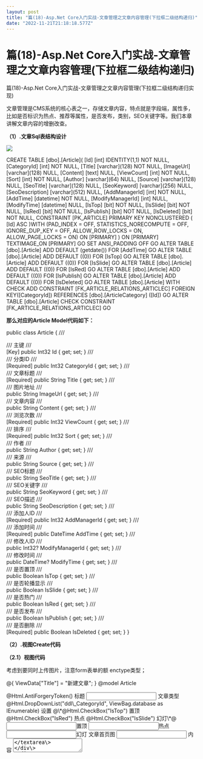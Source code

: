 ```yaml
---
layout: post
title: "篇(18)-Asp.Net Core入门实战-文章管理之文章内容管理(下拉框二级结构递归)"
date: "2022-11-21T21:18:18.577Z"
---
```

篇(18)-Asp.Net Core入门实战-文章管理之文章内容管理(下拉框二级结构递归)
=============================================

篇(18)-Asp.Net Core入门实战-文章管理之文章内容管理(下拉框二级结构递归实现)

文章管理是CMS系统的核心表之一，存储文章内容，特点就是字段端，属性多，比如是否标识为热点、推荐等属性，是否发布，类别，SEO关键字等。我们本章讲解文章内容的增删改查。

**（1）.文章Sql表结构设计**

![](https://img2022.cnblogs.com/blog/39139/202211/39139-20221121150147334-1486688426.jpg)

CREATE TABLE \[dbo\].\[Article\](
\[Id\] \[int\] IDENTITY(1,1) NOT NULL,
\[CategoryId\] \[int\] NOT NULL,
\[Title\] \[varchar\](128) NOT NULL,
\[ImageUrl\] \[varchar\](128) NULL,
\[Content\] \[text\] NULL,
\[ViewCount\] \[int\] NOT NULL,
\[Sort\] \[int\] NOT NULL,
\[Author\] \[varchar\](64) NULL,
\[Source\] \[varchar\](128) NULL,
\[SeoTitle\] \[varchar\](128) NULL,
\[SeoKeyword\] \[varchar\](256) NULL,
\[SeoDescription\] \[varchar\](512) NULL,
\[AddManagerId\] \[int\] NOT NULL,
\[AddTime\] \[datetime\] NOT NULL,
\[ModifyManagerId\] \[int\] NULL,
\[ModifyTime\] \[datetime\] NULL,
\[IsTop\] \[bit\] NOT NULL,
\[IsSlide\] \[bit\] NOT NULL,
\[IsRed\] \[bit\] NOT NULL,
\[IsPublish\] \[bit\] NOT NULL,
\[IsDeleted\] \[bit\] NOT NULL,
CONSTRAINT \[PK\_ARTICLE\] PRIMARY KEY NONCLUSTERED
(
\[Id\] ASC
)WITH (PAD\_INDEX \= OFF, STATISTICS\_NORECOMPUTE \= OFF, IGNORE\_DUP\_KEY \= OFF, ALLOW\_ROW\_LOCKS \= ON, ALLOW\_PAGE\_LOCKS \= ON) ON \[PRIMARY\]
) ON \[PRIMARY\] TEXTIMAGE\_ON \[PRIMARY\]
GO
SET ANSI\_PADDING OFF
GO
ALTER TABLE \[dbo\].\[Article\] ADD DEFAULT (getdate()) FOR \[AddTime\]
GO
ALTER TABLE \[dbo\].\[Article\] ADD DEFAULT ((0)) FOR \[IsTop\]
GO
ALTER TABLE \[dbo\].\[Article\] ADD DEFAULT ((0)) FOR \[IsSlide\]
GO
ALTER TABLE \[dbo\].\[Article\] ADD DEFAULT ((0)) FOR \[IsRed\]
GO
ALTER TABLE \[dbo\].\[Article\] ADD DEFAULT ((0)) FOR \[IsPublish\]
GO
ALTER TABLE \[dbo\].\[Article\] ADD DEFAULT ((0)) FOR \[IsDeleted\]
GO
ALTER TABLE \[dbo\].\[Article\] WITH CHECK ADD CONSTRAINT \[FK\_ARTICLE\_RELATIONS\_ARTICLEC\] FOREIGN KEY(\[CategoryId\])
REFERENCES \[dbo\].\[ArticleCategory\] (\[Id\])
GO
ALTER TABLE \[dbo\].\[Article\] CHECK CONSTRAINT \[FK\_ARTICLE\_RELATIONS\_ARTICLEC\]
GO

**那么对应的Article Model代码如下：**

public class Article
{
/// <summary>
/// 主键
/// </summary>
\[Key\]
public Int32 Id { get; set; }
/// <summary>
/// 分类ID
/// </summary>
\[Required\]
public Int32 CategoryId { get; set; }
/// <summary>
/// 文章标题
/// </summary>
\[Required\]
public String Title { get; set; }
/// <summary>
/// 图片地址
/// </summary>
public String ImageUrl { get; set; }
/// <summary>
/// 文章内容
/// </summary>
public String Content { get; set; }
/// <summary>
/// 浏览次数
/// </summary>
\[Required\]
public Int32 ViewCount { get; set; }
/// <summary>
/// 排序
/// </summary>
\[Required\]
public Int32 Sort { get; set; }
/// <summary>
/// 作者
/// </summary>
public String Author { get; set; }
/// <summary>
/// 来源
/// </summary>
public String Source { get; set; }
/// <summary>
/// SEO标题
/// </summary>
public String SeoTitle { get; set; }
/// <summary>
/// SEO关键字
/// </summary>
public String SeoKeyword { get; set; }
/// <summary>
/// SEO描述
/// </summary>
public String SeoDescription { get; set; }
/// <summary>
/// 添加人ID
/// </summary>
\[Required\]
public Int32 AddManagerId { get; set; }
/// <summary>
/// 添加时间
/// </summary>
\[Required\]
public DateTime AddTime { get; set; }
/// <summary>
/// 修改人ID
/// </summary>
public Int32? ModifyManagerId { get; set; }
/// <summary>
/// 修改时间
/// </summary>
public DateTime? ModifyTime { get; set; }
/// <summary>
/// 是否置顶
/// </summary>
public Boolean IsTop { get; set; }
/// <summary>
/// 是否轮播显示
/// </summary>
public Boolean IsSlide { get; set; }
/// <summary>
/// 是否热门
/// </summary>
public Boolean IsRed { get; set; }
/// <summary>
/// 是否发布
/// </summary>
public Boolean IsPublish { get; set; }
/// <summary>
/// 是否删除
/// </summary>
\[Required\]
public Boolean IsDeleted { get; set; }
}

**（2）.视图Create代码**

**（2.1）视图代码**

考虑到要同时上传图片，注意form表单的额 enctype类型；

@{ ViewData\["Title"\] = "新建文章"; }
@model Article
<form action\="/Article/Create" method\="post" enctype\="multipart/form-data"\>
@Html.AntiForgeryToken()
<div\>
<label asp-for\="Title"\>标题</label\>
<div\>
<input type\="text" asp-for\="Title" name\="Title" placeholder\="请输入标题"\>
</div\>
</div\>
<div\>
<label asp-for\="CategoryId"\>文章类型</label\>
<div\>
@Html.DropDownList("ddl\_CategoryId", ViewBag.database as IEnumerable<SelectListItem\>)
</div\>
</div\>
<div\>
<label\>设置</label\>
<div\>
@\*@Html.CheckBox("IsTop") 置顶
@Html.CheckBox("IsRed") 热点
@Html.CheckBox("IsSlide") 幻灯\*@
<input type\="checkbox" name\="IsTop" asp-for\="IsTop" />置顶
<input type\="checkbox" name\="IsRed" asp-for\="IsRed"/>热点
<input type\="checkbox" name\="IsSlide" asp-for\="IsSlide" />幻灯
</div\>
</div\>
<div\>
<label asp-for\="ImageUrl"\>文章首页图</label\>
<div\>
<input type\="file" asp-for\="ImageUrl" name\="ImageUrl"/>
</div\>
</div\>
<div\>
<label asp-for\="Content"\>内容</label\>
<div\>
<textarea placeholder\="内容" asp-for\="Content" name\="Content" cols\="30" rows\="10"\></textarea\>
</div\>
</div\>
<div\>
<label asp-for\="Sort"\>排序</label\>
<div\>
<input type\="text" placeholder\="排序" asp-for\="Sort" name\="Sort" />
</div\>
</div\>
<div\>
<label asp-for\="ViewCount"\>点击量</label\>
<div\>
<input type\="text" placeholder\="点击量" asp-for\="ViewCount" name\="ViewCount" />
</div\>
</div\>
<div\>
<label asp-for\="IsPublish"\>是否发布</label\>
<div\>
<select asp-for\="IsPublish" name\="IsPublish" class\="IsPublish"\>
<option value\="False"\>否</option\>
<option value\="True" selected\>是</option\>
</select\>
</div\>
</div\>
<div\>
<label asp-for\="Author"\>作者</label\>
<div\>
<input type\="text" asp-for\="Author" name\="Author" placeholder\="作者名"\>
</div\>
</div\>
<div\>
<label asp-for\="Source"\>来源</label\>
<div\>
<input type\="text" asp-for\="Source" name\="Source" placeholder\="文章来源"\>
</div\>
</div\>
<div\>
<label asp-for\="SeoTitle"\>SEO标题</label\>
<div\>
<input type\="text" asp-for\="SeoTitle" name\="SeoTitle" placeholder\="SEO标题"\>
</div\>
</div\>
<div\>
<label asp-for\="SeoKeyword"\>SEO关键词</label\>
<div\>
<input type\="text" asp-for\="SeoKeyword" name\="SeoKeyword" placeholder\="SEO关键词"\>
</div\>
</div\>
<div\>
<label asp-for\="SeoDescription"\>SEO摘要描述</label\>
<div\>
<input type\="text" asp-for\="SeoDescription" name\="SeoDescription" placeholder\="SEO摘要描述"\>
</div\>
</div\>
<div\>
<div\>
<button type\="submit"\>确定</button\>
<button type\="reset"\>重置</button\>
</div\>
</div\>
</form\>

**（2.2）视图中的下拉框的实现方式（递归和循环嵌套）**

![](https://img2022.cnblogs.com/blog/39139/202211/39139-20221121150147334-1206323220.jpg)

我想在添加文章时，实现一个具有二级层次结构的下拉框，如上图所示。所以，在对下拉框进行数据绑定时，就要费点功夫，上个章节讲文章类别管理时，的表结构就一个，分类都存在一张表中，所以要进行递归的获取子菜单或者通过循环嵌套来实现。

**递归的主要核心函数为：**

/// <summary>
/// 递归函数，实现获取子菜单
/// </summary>
/// <param name="lists">递归前的列表</param>
/// <param name="newlists">递归后的新列表</param>
/// <param name="parentId">父Id</param>
/// <returns></returns>
public static List<CategorySelectItemListView> GetChildCategory(List<CategorySelectItemListView> lists, List<CategorySelectItemListView> newlists, int parentId)
{
newlists \= new List<CategorySelectItemListView>();
List<CategorySelectItemListView> tempList = lists.Where(c => c.ParentId == parentId).ToList();
for (int i = 0; i < tempList.Count; i++)
{
CategorySelectItemListView category \= new CategorySelectItemListView();
category.Id \= tempList\[i\].Id;
category.ParentId \= tempList\[i\].ParentId;
category.Title \= tempList\[i\].Title;
category.Children \= GetChildCategory(lists, newlists, category.Id);
newlists.Add(category);
}
return newlists;
}

/// <summary>
/// 循环嵌套，实现获取子菜单
/// </summary>
/// <param name="lists">循环遍历前的列表</param>
/// <returns></returns>
public static List<CategorySelectItemListView> GetChildCategory(List<CategorySelectItemListView> lists)
{
List<CategorySelectItemListView> categorylist = new List<CategorySelectItemListView>();
for (int i = 0; i < lists.Count; i++)
{
if (0 == lists\[i\].ParentId)
categorylist.Add(lists\[i\]);
for (int j = 0; j < lists.Count; j++)
{
if (lists\[j\].ParentId == lists\[i\].Id)
lists\[i\].Children.Add(lists\[j\]);
}
}
return categorylist;
}

然后在Create和Edit的Action中去绑定对应的下拉菜单即可。

注意：List<CategorySelectItemListView> 集合的CategorySelectItemListView，这个是新建的ViewModel对象，用来专门绑定下拉菜单使用，其代码如下：

public class CategorySelectItemListView
{
public int Id { get; set; }
public string Title { get; set; }
public int ParentId { get; set; }
public List<CategorySelectItemListView> Children { get; set; }
public CategorySelectItemListView()
{
Children \= new List<CategorySelectItemListView>();
}

public CategorySelectItemListView(int id,string title,int parentid)
{
this.Id = id;
this.Title = title;
this.ParentId = parentid;
Children \= new List<CategorySelectItemListView>();
}

public CategorySelectItemListView(int id, string title, CategorySelectItemListView parent)
{
this.Id = id;
this.Title = title;
this.ParentId = parent.Id;
Children \= new List<CategorySelectItemListView>();
}

**（3）.视图Edit代码，注解部分的代码可以参考，我尝试用过，也可以达到目的，演练代码最好是用多种方式实现，查看其区别，这样掌握的牢固一些**。

@{ ViewData\["Title"\] = "编辑文章"; }
@model Article
@section Scripts{
<script type\="text/javascript" src\="~/js/jquery-3.6.1.min.js"\></script\>
<script type\="text/javascript"\>
$(document).ready(function () {
$.ajax({
type: "GET",
url: "/ArticleCategory/GetCategory",
data: "{}",
success: function (data) {
console.log(data);
var s \= '<option value="0">请选择</option>';
for (var i \= 0; i < data.length; i++) {
s += '<option value="' + data\[i\].Title + '"+>' + data\[i\].Id + '</option>';
}
$("#ArticleCategory").html(s);
}
});
});
</script\>
}

<form action\="/Article/Edit" method\="post" enctype\="multipart/form-data"\>
@Html.AntiForgeryToken()
<div\>
<label asp-for\="Title"\>标题</label\>
<div\>
<input type\="text" asp-for\="Title" name\="Title" placeholder\="请输入标题"\>
<input type\="hidden" asp-for\="Id" />
</div\>
</div\>
<div\>
<label asp-for\="CategoryId"\>文章类型</label\>
<div\>
@Html.DropDownList("ddl\_CategoryId", ViewBag.database as IEnumerable<SelectListItem\>)
</div\>
</div\>
<div\>
<label\>设置</label\>
<div\>
@\*@Html.CheckBox("IsTop", Model.IsTop,new { value = Model.IsTop}) 置顶
@Html.CheckBox("IsRed", Model.IsRed, new { value = Model.IsRed }) 热点
@Html.CheckBox("IsSlide", Model.IsSlide, new { value = Model.IsSlide }) 幻灯\*@
<input asp-for\="IsTop" />置顶
<input asp-for\="IsRed" />热点
<input asp-for\="IsSlide" />幻灯
@\*<input type\="checkbox" name\="IsTop" @(Html.Raw(@Model.IsTop ? "checked\=\\"checked\\"" : "")) asp-for\="IsTop" />置顶
<input type\="checkbox" name\="IsRed" @(Html.Raw(@Model.IsRed ? "checked\=\\"checked\\"" : "")) asp-for\="IsRed" />热点
<input type\="checkbox" name\="IsSlide" @(Html.Raw(@Model.IsSlide ? "checked\=\\"checked\\"" : "")) asp-for\="IsSlide" />幻灯\*@
@\*<input type\="checkbox" name\="IsTop" asp-for\="IsTop" />置顶
<input type\="checkbox" name\="IsRed" asp-for\="IsRed"/>热点
<input type\="checkbox" name\="IsSlide" asp-for\="IsSlide"/>幻灯\*@
</div\>
</div\>
<div\>
<label asp-for\="ImageUrl"\>文章首页图</label\>
<div\>
<input type\="file" asp-for\="ImageUrl" name\="ImageUrl" />
<label asp-for\="ImageUrl"\>@Model.ImageUrl</label\>
</div\>
</div\>
<div\>
<label asp-for\="Content"\>内容</label\>
<div\>
<textarea placeholder\="内容" asp-for\="Content" name\="Content" cols\="30" rows\="10"\></textarea\>
</div\>
</div\>
<div\>
<label asp-for\="Sort"\>排序</label\>
<div\>
<input type\="text" placeholder\="排序" asp-for\="Sort" name\="Sort" />
</div\>
</div\>
<div\>
<label asp-for\="ViewCount"\>点击量</label\>
<div\>
<input type\="text" placeholder\="点击量" asp-for\="ViewCount" name\="ViewCount" />
</div\>
</div\>
<div\>
<label asp-for\="IsPublish"\>是否发布</label\>
<div\>
<select asp-for\="IsPublish" name\="IsPublish" class\="IsPublish"\>
<option value\="False"\>否</option\>
<option value\="True" selected\>是</option\>
</select\>
</div\>
</div\>
<div\>
<label asp-for\="Author"\>作者</label\>
<div\>
<input type\="text" asp-for\="Author" name\="Author" placeholder\="作者名"\>
</div\>
</div\>
<div\>
<label asp-for\="Source"\>来源</label\>
<div\>
<input type\="text" asp-for\="Source" name\="Source" placeholder\="文章来源"\>
</div\>
</div\>
<div\>
<label asp-for\="SeoTitle"\>SEO标题</label\>
<div\>
<input type\="text" asp-for\="SeoTitle" name\="SeoTitle" placeholder\="SEO标题"\>
</div\>
</div\>
<div\>
<label asp-for\="SeoKeyword"\>SEO关键词</label\>
<div\>
<input type\="text" asp-for\="SeoKeyword" name\="SeoKeyword" placeholder\="SEO关键词"\>
</div\>
</div\>
<div\>
<label asp-for\="SeoDescription"\>SEO摘要描述</label\>
<div\>
<input type\="text" asp-for\="SeoDescription" name\="SeoDescription" placeholder\="SEO摘要描述"\>
</div\>
</div\>
<div\>
<div\>
<button type\="submit"\>确定</button\>
<button type\="reset"\>重置</button\>
</div\>
</div\>
</form\>

**（4）.视图Index列表的代码**

针对列表的显示，又专门编写了ArticeView的这个ViewModel。

![](https://img2022.cnblogs.com/blog/39139/202211/39139-20221121150147472-823072694.jpg)

public class ArticleView
{
public int Id { get; set; }
public int CategoryId { get; set; }
public string CategoryName { get; set; }
public string Title { get; set; }
public int ViewCount { get; set; }
public int Sort { get; set; }
public string Author { get; set; }
public string Source { get; set; }
public int AddManagerId { get; set; }
public DateTime AddTime { get; set; }
}

@using Humanizer;
@using RjWebCms.Db;
@using RjWebCms.Models.Articles;
@model PaginatedList<ArticleView\>
@{
ViewData\["Title"\] = "文章列表";
}
@section Scripts{
<script src\="~/js/jquery-2.1.0.min.js"\></script\>
<script type\="text/javascript"\>
function DelAll() {
var ids \= document.getElementsByName("#chk\_ids");
var arrIds \= "";
var n \= 0;
for (var i \= 0; i < ids.length; i++)
{
if (ids\[i\].checked \== true) {
arrIds += ids\[i\].value + ",";
n++;
}
}
if (n \== 0) {
alert("请选择要删除的信息");
return;
}
arrIds \= arrids.substr(0, arrIds.length \- 1);
//
if (confirm("确定要全部删除选择信息吗")) {
$.ajax({
type: "post",
url: "/Article/DeleteAll",
data: { ids: arrIds },
success: function (data, state) {
alert('删除成功!');
window.location.href \= "";
},

error: function (data, state) {
alert('删除失败');
}
});
}
}
</script\>
}
<div class\="panel panel-default todo-panel"\>
<div class\="panel-heading"\>@ViewData\["Title"\]</div\>
@Html.AntiForgeryToken()
<form asp-action\="Index" method\="get"\>
<table\>
<tr\><td\><a asp-controller\="Article" asp-action\="Create"\>添加</a\></td\></tr\>
<tr\>
<td\>查询关键词:<input type\="text" name\="SearchString" value\="@ViewData\["CurrentFilter"\]" /></td\>
<td\><input type\="submit" value\="查询" /></td\>
<td\><a asp-action\="Index"\>Back</a\></td\>
<td\><a asp-action\="DeleteAll"\>批量删除</a\></td\>
</tr\>
</table\>
</form\>
<table class\="table table-hover"\>
<thead\>
<tr\>
<td\>&#x2714;</td\>
<td\><a asp-action\="Index" asp-route-sortOrder\="@ViewData\["NameSortParm"\]" asp-route-currentFilter\="@ViewData\["CurrentFilter"\]"\>标题</a\></td\>
<td\>类别</td\>
<td\><a asp-action\="Index" asp-route-sortOrder\="@ViewData\["DateSortParm"\]" asp-route-currentFilter\="@ViewData\["CurrentFilter"\]"\>添加时间</a\></td\>
<td\>作者</td\>
<td\>操作</td\>
</tr\>
@foreach (var item in Model)
{
<tr\>
<td\><input type\="checkbox" class\="done-checkbox" name\="chk\_ids" value\="@item.Id"\></td\>
<td\>@item.Title</td\>
<td\>@item.CategoryName</td\>
<td\>@item.AddTime</td\>
<td\>@item.Author</td\>
<td\>
<a asp-action\="Details" asp-route-id\="@item.Id"\>Details</a\>
<a asp-action\="Edit" asp-route-id\="@item.Id"\>Edit</a\>
<a asp-action\="Delete" asp-route-id\="@item.Id"\>Delete</a\>
</td\>
</tr\>
}
</thead\>
</table\>
@{
var prevDisabled = !Model.HasPreviousPage ? "disabled" : "";
var nextDisabled = !Model.HasNextPage ? "disabled" : ""; ;
}

<a asp-action\="Index"
asp-route-sortOrder\="@ViewData\["CurrentSort"\]"
asp-route-pageNumber\="@(Model.PageIndex - 1)"
asp-route-currentFilter\="@ViewData\["CurrentFilter"\]"
class\="btn btn-default @prevDisabled"\>
上一页
</a\>
<a asp-action\="Index"
asp-route-sortOrder\="@ViewData\["CurrentSort"\]"
asp-route-pageNumber\="@(Model.PageIndex + 1)"
asp-route-currentFilter\="@ViewData\["CurrentFilter"\]"
class\="btn btn-default @nextDisabled"\>
下一页
</a\>
<div class\="panel-footer add-item-form"\>
<!--TODO: Add item form \-->
</div\>
</div\>

**（5）.Controller部分的全部代码，注意看代码注释**

public class ArticleController : Controller
    {
        private readonly IHostEnvironment \_hostEnvironment;
        private readonly IArticleService \_articleService;
        private readonly IArticleCategoryService \_articleCategoryService;
        private readonly AppDbContext \_appDbContext;
        public ArticleController(IArticleService articleService, IArticleCategoryService articleCategoryService,AppDbContext appDbContext,IHostEnvironment hostEnvironment)
        {
            \_hostEnvironment \= hostEnvironment;
            \_appDbContext \= appDbContext;
            \_articleService \= articleService;
            \_articleCategoryService \= articleCategoryService;
        }

        public async Task<IActionResult> Index(string sortOrder, string currentFilter, string searchString, int? pageNumber)
        {
            ViewData\["CurrentSort"\] = sortOrder;
            ViewData\["NameSortParm"\] = String.IsNullOrEmpty(sortOrder) ? "name\_desc" : "";
            ViewData\["DateSortParm"\] = sortOrder == "Date" ? "date\_desc" : "Date";

            if (searchString != null)
            {
                pageNumber \= 1;
            }
            else
            {
                searchString \= currentFilter;
            }
            ViewData\["CurrentFilter"\] = searchString;
            var article = from s in \_appDbContext.Article
                          join p in \_appDbContext.ArticleCategory on s.CategoryId equals p.Id
                          select new ArticleView { 
                            Id \= s.Id,
                            CategoryId \= s.CategoryId,
                            CategoryName \= p.Title,
                            Title \= s.Title,
                            Sort \= s.Sort,
                            AddManagerId \= s.AddManagerId,
                            AddTime \= s.AddTime,
                            Author \= s.Author,
                            Source \= s.Source,
                            ViewCount \= s.ViewCount,
                          };
            if (!string.IsNullOrEmpty(searchString))
            {
                article \= article.Where(s => s.Title.Contains(searchString));
            }
            switch (sortOrder)
            {
                case "name\_desc":
                    article \= article.OrderByDescending(s => s.Title) ;
                    break;
                case "Date":
                    article \= article.OrderBy(s => s.AddTime);
                    break;
                case "date\_desc":
                    article \= article.OrderByDescending(s => s.AddTime);
                    break;
                default:
                    article \= article.OrderBy(s => s.Title);
                    break;
            }
            int pageSize = 4;
            return View(await PaginatedList<ArticleView>.CreateAsync(article.AsNoTracking(), pageNumber ?? 1, pageSize));
        }


        \[HttpGet\]
        public async Task<IActionResult> CreateAsync()
        {
            #region 绑定类别下拉框
            var categories = await \_articleCategoryService.GetArticleCategory();//列出文章类别字典
            var categoryItems = new List<SelectListItem>()
            {
                new SelectListItem(){ Value="0",Text="全部",Selected=true}
            };
            //全部列出并转成DropDownList对象
            List<CategorySelectItemListView> list = new List<CategorySelectItemListView>();
            foreach (var category in categories)
            {
                list.Add(new CategorySelectItemListView { 
                    Id\=category.Id,
                    Title \= category.Title,
                    ParentId \= category.ParentId
                });
            }

            #region 循环嵌套调用
            //List<CategorySelectItemListView> list1 = GetChildCategory(list);
            //foreach (var li in list1)
            //{
            //    categoryItems.Add(new SelectListItem { Value = li.Id.ToString(), Text = li.Title });
            //    if (li.Children.Count > 0)
            //    { 
            //        foreach(var t in li.Children)
            //            categoryItems.Add(new SelectListItem { Value = t.Id.ToString(),Text= "|-" + t.Title });
            //    }
            //}
            #endregion

            #region  递归调用
            List<CategorySelectItemListView> list1 = GetChildCategory(list, new List<CategorySelectItemListView>(), 0);
            foreach (var li in list1)
            {
                categoryItems.Add(new SelectListItem { Value = li.Id.ToString(), Text = li.Title });
                if (li.Children.Count > 0)
                {
                    foreach (var t in li.Children)
                        categoryItems.Add(new SelectListItem { Value = t.Id.ToString(), Text = "  |-" + t.Title });
                }
            }
            #endregion

            ViewBag.database \= categoryItems;
            #endregion
            return View();
        }

        \[HttpPost\]
        \[ValidateAntiForgeryToken\]
        public async Task<IActionResult> CreateAsync(Article article,\[FromForm\]IFormCollection fromData)
        {
            //去掉对字段IsSystem的验证,IsSystem在数据库是bool类型,而前端是0和1，ModelState的验证总是报false，所以去掉对其验证
            //ModelState.Remove("IsSystem");//在View端已经解决了了bool类型，那么此行代码可以不用
            #region 下拉菜单
            string strCategoryId = Request.Form\["ddl\_CategoryId"\];
            if (!string.IsNullOrEmpty(strCategoryId))
                article.CategoryId \= int.Parse(strCategoryId);
            else
                article.CategoryId \= 0;
            #endregion

            #region 复选框
            article.IsTop \= fromData\["IsTop"\] != "false";//使用FormCollection时，可以这样
            article.IsRed = fromData\["IsRed"\] != "false";
            article.IsSlide \= fromData\["IsSlide"\] != "false";
            //也可以这样取值，但要注意View内的写法
            //if (!string.IsNullOrEmpty(fromData\["IsTop"\]))
            //    article.IsTop = true;
            //else
            //    article.IsTop = false;
            #endregion

            #region 上传文件
            IFormFileCollection files \= fromData.Files;
           foreach(var formFile in files)
            {
                //var fileName = ContentDispositionHeaderValue.Parse(file.ContentDisposition).FileName.Trim('"');
                string webContentPath = \_hostEnvironment.ContentRootPath;
                var fileExt = formFile.FileName.Substring(formFile.FileName.LastIndexOf('.'));//文件扩展名
                var fileNew = DateTime.Now.ToString("yyyyMMddHHmmss") + fileExt; //给文件重新命名
                
                //string upLoadPath = webContentPath + $@"\\{fileName}";
                string upLoadPath = webContentPath + $@"\\UpFiles";
                var fileUrl = upLoadPath + $@"\\{fileNew}";

                if (formFile.Length > 0)
                {
                    using (var stream = new FileStream(fileUrl,FileMode.Create))
                    {
                        await formFile.CopyToAsync(stream);
                    }
                }
                article.ImageUrl \= "../UpFiles/" + fileNew;


            }       
            #endregion 

            if (ModelState.IsValid)
            {
                var successful = await \_articleService.AddArticleAysnc(article);
                if (successful)
                    return RedirectToAction("Index");
                else
                    return BadRequest("失败");
            }
            return View(article);
        }


        \[HttpGet\]
        public async Task<IActionResult> Edit(int id)
        {

            if (string.IsNullOrEmpty(id.ToString()))
                return NotFound();

            var article = await \_articleService.FindArticleAsync(id);
            if (article == null)
                return NotFound();

            #region 绑定角色下拉框
            var categories = await \_articleCategoryService.GetArticleCategory();//列出文章类别字典
            var categoryItems = new List<SelectListItem>()
            {
                new SelectListItem(){ Value="0",Text="全部",Selected=true}
            };
            //全部列出并转成DropDownList对象
            List<CategorySelectItemListView> list = new List<CategorySelectItemListView>();
            foreach (var category in categories)
            {
                list.Add(new CategorySelectItemListView
                {
                    Id \= category.Id,
                    Title \= category.Title,
                    ParentId \= category.ParentId
                });
            }
            #region  递归调用
            List<CategorySelectItemListView> list1 = GetChildCategory(list, new List<CategorySelectItemListView>(), 0);
            foreach (var li in list1)
            {
                categoryItems.Add(new SelectListItem { Value = li.Id.ToString(), Text = li.Title });
                if (li.Children.Count > 0)
                {
                    foreach (var t in li.Children)
                        categoryItems.Add(new SelectListItem { Value = t.Id.ToString(), Text = "  |-" + t.Title });
                }
            }
            #endregion

            #region 遍历并选中
            foreach (SelectListItem item in categoryItems)
            {
                if (item.Value == article.CategoryId.ToString())
                    item.Selected \= true;
            }
            #endregion ViewBag.database \= categoryItems;
            #endregion

            return View(article);
        }

        \[HttpPost\]
        \[ValidateAntiForgeryToken\]
        public async Task<IActionResult> Edit(int id, \[FromForm\]Article article)
        {
            if (id != article.Id)
            {
                return NotFound();
            }
            #region 下拉菜单
            string strCategoryId = Request.Form\["ddl\_CategoryId"\];
            if (!string.IsNullOrEmpty(strCategoryId))
                article.CategoryId \= int.Parse(strCategoryId);
            else
                article.CategoryId \= 0;
            #endregion
            #region 复选框
            if (Request.Form\["IsTop"\].Contains("true"))
                article.IsTop \= true;
            else
                article.IsTop \= false;
            if (Request.Form\["IsRed"\].Contains("true"))
                article.IsRed \= true;
            else
                article.IsRed \= false;
            if (Request.Form\["IsSlide"\].Contains("true"))
                article.IsSlide \= true;
            else
                article.IsSlide \= false;
            #endregion 
            //ModelState.Remove("IsTop");
            //ModelState.Remove("IsRed");
            //ModelState.Remove("IsSlide");
            if (ModelState.IsValid)
            {
                try
                {
                    var result = await \_articleService.UpdateArticleAsync(id, article);
                    //跳转
                    if (result)
                        return RedirectToAction("Index");
                    else
                        return BadRequest("编辑失败");
                }
                catch (Exception ex)
                {
                    return BadRequest("编辑失败");
                }
            }
            else
            {
                return BadRequest("数据输入有误！");
            }
        }

        /// <summary>
        /// 递归函数，实现获取子菜单
        /// </summary>
        /// <param name="lists">递归前的列表</param>
        /// <param name="newlists">递归后的新列表</param>
        /// <param name="parentId">父Id</param>
        /// <returns></returns>
        public static List<CategorySelectItemListView> GetChildCategory(List<CategorySelectItemListView> lists, List<CategorySelectItemListView> newlists, int parentId)
        {
            newlists \= new List<CategorySelectItemListView>();
            List<CategorySelectItemListView> tempList = lists.Where(c => c.ParentId == parentId).ToList();
            for (int i = 0; i < tempList.Count; i++)
            {
                CategorySelectItemListView category \= new CategorySelectItemListView();
                category.Id \= tempList\[i\].Id;
                category.ParentId \= tempList\[i\].ParentId;
                category.Title \= tempList\[i\].Title;
                category.Children \= GetChildCategory(lists, newlists, category.Id);
                newlists.Add(category);
            }
            return newlists;
        }

        /// <summary>
        /// 循环嵌套，实现获取子菜单
        /// </summary>
        /// <param name="lists">循环遍历前的列表</param>
        /// <returns></returns>
        public static List<CategorySelectItemListView> GetChildCategory(List<CategorySelectItemListView> lists)
        {
            List<CategorySelectItemListView> categorylist = new List<CategorySelectItemListView>();
            for (int i = 0; i < lists.Count; i++)
            {
                if (0 == lists\[i\].ParentId)
                    categorylist.Add(lists\[i\]);

                for (int j = 0; j < lists.Count; j++)
                {
                    if (lists\[j\].ParentId == lists\[i\].Id)
                        lists\[i\].Children.Add(lists\[j\]);
                }
            }
            return categorylist;
        }


    }

（6）.Service应用层代码

![](https://img2022.cnblogs.com/blog/39139/202211/39139-20221121150147333-734536496.jpg)

    public class ArticleService : IArticleService
    {
        private readonly AppDbContext \_appDbContext;
        public ArticleService(AppDbContext appDbContext)
        {
            \_appDbContext \= appDbContext;
        }
        /// <summary>
        /// 添加文章
        /// </summary>
        /// <param name="article"></param>
        /// <returns></returns>
        public async Task<bool\> AddArticleAysnc(Article article)
        {
            article.IsDeleted \= false;
            article.AddManagerId \= 1;//用户id
            article.AddTime = DateTime.Now;
            article.IsPublish \= true;
            await \_appDbContext.Article.AddAsync(article);
            var result = await \_appDbContext.SaveChangesAsync();
            return result == 1;
        }

        /// <summary>
        /// 删除文章
        /// </summary>
        /// <param name="Id"></param>
        /// <returns></returns>
        public async Task<bool\> DeleteArticleAsync(int Id)
        {
            var article = await \_appDbContext.Article.FirstOrDefaultAsync(x => x.Id == Id);
            if (article != null)
            {
                \_appDbContext.Article.Remove(article);
            }
            var result = await \_appDbContext.SaveChangesAsync();
            return result == 1; //注意(result==1 如果等式成立，则返回true，说明删除成功)
        }

        /// <summary>
        /// 按Id查询文章
        /// </summary>
        /// <param name="Id"></param>
        /// <returns></returns>
        public async Task<Article> FindArticleAsync(int Id)
        {
            var item = await \_appDbContext.Article.Where(x => x.Id == Id).FirstOrDefaultAsync();
            return item;
        }

        /// <summary>
        /// 按标题查询文章
        /// </summary>
        /// <param name="title"></param>
        /// <returns></returns>
        public async Task<Article\[\]> GetArtcleByTitle(string title)
        {
            var items = await \_appDbContext.Article.Where(x => x.Title.Contains(title)).ToArrayAsync();
            return items;
        }

        /// <summary>
        /// 查询文章
        /// </summary>
        /// <returns></returns>
        public async Task<Article\[\]> GetArticles()
        {
            var items = await \_appDbContext.Article.Where(x => x.IsDeleted==false).ToArrayAsync();
            return items;
        }

        /// <summary>
        /// 更新文章
        /// </summary>
        /// <param name="id"></param>
        /// <param name="article"></param>
        /// <returns></returns>
        public async Task<bool\> UpdateArticleAsync(int id, Article article)
        {
            var oldArticle = await  FindArticleAsync(id); //找出旧对象

            //将新值赋到旧对象上
            oldArticle.Title = article.Title;
            oldArticle.CategoryId \= article.CategoryId;
            oldArticle.SeoDescription \= article.SeoDescription;
            oldArticle.SeoTitle \= article.SeoTitle;
            oldArticle.SeoKeyword \= article.SeoKeyword;
            oldArticle.Content \= article.Content;
            oldArticle.Sort \= article.Sort;
            oldArticle.Source \= article.Source;
            oldArticle.IsSlide \= article.IsSlide;
            oldArticle.IsPublish \= article.IsPublish;
            oldArticle.IsRed \= article.IsRed;
            oldArticle.IsTop \= article.IsTop;
            oldArticle.ViewCount \= article.ViewCount;
            oldArticle.Author \= article.Author;
            oldArticle.ImageUrl \= article.ImageUrl;

            oldArticle.ModifyManagerId \= 11;//
            oldArticle.ModifyTime = DateTime.Parse(DateTime.Now.ToString("yyyy-MM-dd HH:mm:ss"));

            //对旧对象执行更新
            \_appDbContext.Entry(oldArticle).State = EntityState.Modified;
            var result = await \_appDbContext.SaveChangesAsync();
            return result == 1;
        }
    }

**再谈CheckBox的使用**

**1.在View视图页增加的代码格式如果为：**

**<input type="checkbox" name="IsTop" asp-for="IsTop" />置顶**

或者是这样：

<input **asp-for**\="IsTop" />置顶

那么在生成的html代码中，都会自动成id，name，type=“checkbox” value的属性。

**2.在Controller中进行取值时的代码为：**

if (Request.Form\["IsTop"\].Contains("true"))

article.IsTop = true;

else

article.IsTop = false;

跟踪时发现，View中Checkbox选中是，会产生true和false两个值，如图跟踪变量发现:

![](https://img2022.cnblogs.com/blog/39139/202211/39139-20221121150147311-81247631.jpg)

如此，取值时，就用了Contains功能，因为View中CheckBox没选中，这只有一个false值；

**3.在View视图页增加代码的格式如果为：**

<input type="checkbox" name="IsTop" @(Html.Raw(@Model.IsTop ? "checked=\\"checked\\"" : "")) asp-for="IsTop" />置顶

**4.在Controller中进行取值时的代码为：**

if (!string.IsNullOrEmpty(Request.Form\["IsTop"\]))

article.IsTop = true;

else

article.IsTop = false;

跟踪时发现，View中的CheckBox选中是，取到的值为“on”，如图跟踪发现：

![](https://img2022.cnblogs.com/blog/39139/202211/39139-20221121150147474-1893295358.jpg)

所以，才用了IsNullOrEmpty这个函数，依据判空来确定是否选中。

但是这样写有个问题，在ModelState.IsValid()的模型验证中，一直无法通过，IsTop一直为false，为此，我干脆就把其去除掉验证：

ModelState.Remove("IsTop");//去除name=IsTop的checkbox的模型验证

**5.使用Checkbox**，还是要看给在数据表中为其定义的**字段类型**，Model中的**指定类型和验证属性**，如果你赋予了Value值，那么就在Controller中取值，Asp.Net Core中Checkbox默认是True和False的值，网上关于@Html.CheckBox()形式也行，你可以尝试跟踪变量值来判断如何处理，其宗旨就是根据具体条件来处理。